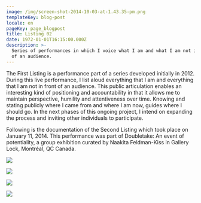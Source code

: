 ```yaml
---
image: /img/screen-shot-2014-10-03-at-1.43.35-pm.png
templateKey: blog-post
locale: en
pageKey: page_blogpost
title: Listing 02
date: 1972-01-01T16:15:00.000Z
description: >-
  Series of performances in which I voice what I am and what I am not in front
  of an audience.
---
```

The First Listing is a performance part of a series developed initially in 2012. During this live performance, I list aloud everything that I am and everything that I am not in front of an audience. This public articulation enables an interesting kind of positioning and accountability in that it allows me to maintain perspective, humility and attentiveness over time. Knowing and stating publicly where I came from and where I am now, guides where I should go. In the next phases of this ongoing project, I intend on expanding the process and inviting other individuals to participate. 

Following is the documentation of the Second Listing which took place on January 11, 2014. This performance was part of Doubletake: An event of potentiality, a group exhibition curated by Naakita Feldman-Kiss in Gallery Lock, Montréal, QC Canada.

![](/img/performance-art-montreal-exhibition-emerging.jpg)

![](/img/the_listing08.jpg)

![](/img/the_listing_01.jpg)

![](/img/the_listing09.jpg)
